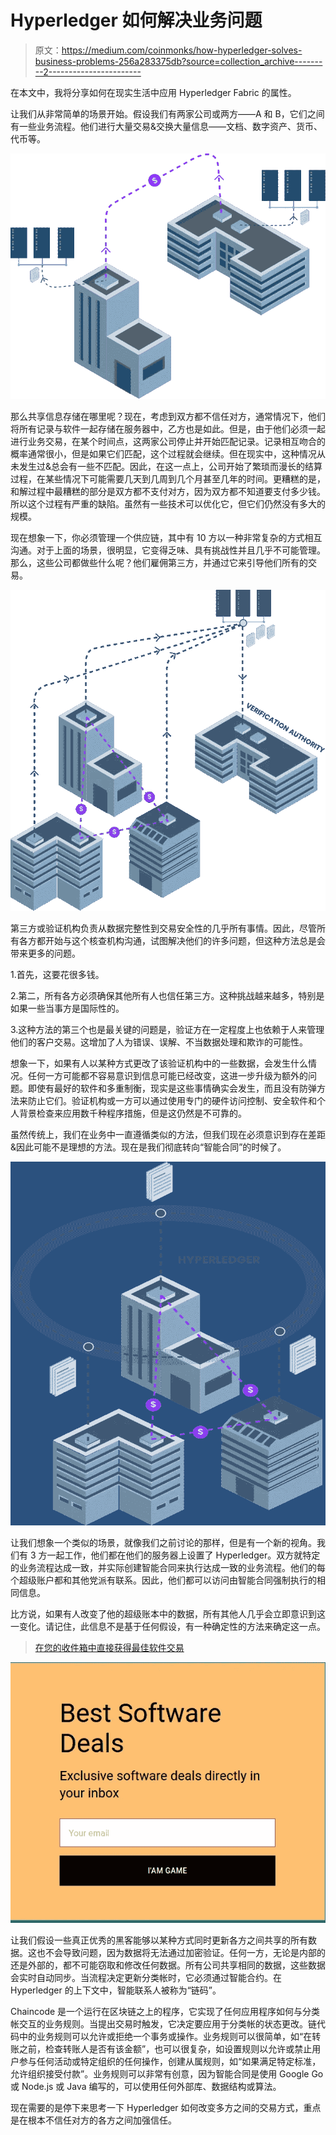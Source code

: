 # Hyperledger 如何解决业务问题

> 原文：<https://medium.com/coinmonks/how-hyperledger-solves-business-problems-256a283375db?source=collection_archive---------2----------------------->

在本文中，我将分享如何在现实生活中应用 Hyperledger Fabric 的属性。

让我们从非常简单的场景开始。假设我们有两家公司或两方——A 和 B，它们之间有一些业务流程。他们进行大量交易&交换大量信息——文档、数字资产、货币、代币等。

![](img/e29ecda64bda9a36600d8f1918811112.png)

那么共享信息存储在哪里呢？现在，考虑到双方都不信任对方，通常情况下，他们将所有记录与软件一起存储在服务器中，乙方也是如此。但是，由于他们必须一起进行业务交易，在某个时间点，这两家公司停止并开始匹配记录。记录相互吻合的概率通常很小，但是如果它们匹配，这个过程就会继续。但在现实中，这种情况从未发生过&总会有一些不匹配。因此，在这一点上，公司开始了繁琐而漫长的结算过程，在某些情况下可能需要几天到几周到几个月甚至几年的时间。更糟糕的是，和解过程中最糟糕的部分是双方都不支付对方，因为双方都不知道要支付多少钱。所以这个过程有严重的缺陷。虽然有一些技术可以优化它，但它们仍然没有多大的规模。

现在想象一下，你必须管理一个供应链，其中有 10 方以一种非常复杂的方式相互沟通。对于上面的场景，很明显，它变得乏味、具有挑战性并且几乎不可能管理。那么，这些公司都做些什么呢？他们雇佣第三方，并通过它来引导他们所有的交易。

![](img/07f5d9ae278cd69a6d541f0fbd0a03e5.png)

第三方或验证机构负责从数据完整性到交易安全性的几乎所有事情。因此，尽管所有各方都开始与这个核查机构沟通，试图解决他们的许多问题，但这种方法总是会带来更多的问题。

1.首先，这要花很多钱。

2.第二，所有各方必须确保其他所有人也信任第三方。这种挑战越来越多，特别是如果一些当事方是国际性的。

3.这种方法的第三个也是最关键的问题是，验证方在一定程度上也依赖于人来管理他们的客户交易。这增加了人为错误、误解、不当数据处理和欺诈的可能性。

想象一下，如果有人以某种方式更改了该验证机构中的一些数据，会发生什么情况。任何一方可能都不容易意识到信息可能已经改变，这进一步升级为额外的问题。即使有最好的软件和多重制衡，现实是这些事情确实会发生，而且没有防弹方法来防止它们。验证机构或一方可以通过使用专门的硬件访问控制、安全软件和个人背景检查来应用数千种程序措施，但是这仍然是不可靠的。

虽然传统上，我们在业务中一直遵循类似的方法，但我们现在必须意识到存在差距&因此可能不是理想的方法。现在是我们彻底转向“智能合同”的时候了。

![](img/aa0d22546c2a5b36d8bef6ffc7f29e62.png)

让我们想象一个类似的场景，就像我们之前讨论的那样，但是有一个新的视角。我们有 3 方一起工作，他们都在他们的服务器上设置了 Hyperledger。双方就特定的业务流程达成一致，并实际创建智能合同来执行达成一致的业务流程。他们的每个超级账户都和其他党派有联系。因此，他们都可以访问由智能合同强制执行的相同信息。

比方说，如果有人改变了他的超级账本中的数据，所有其他人几乎会立即意识到这一变化。请记住，此信息不是基于任何假设，有一种确定性的方法来确定这一点。

> [在您的收件箱中直接获得最佳软件交易](https://coincodecap.com/?utm_source=coinmonks)

[![](img/7c0b3dfdcbfea594cc0ae7d4f9bf6fcb.png)](https://coincodecap.com/?utm_source=coinmonks)

让我们假设一些真正优秀的黑客能够以某种方式同时更新各方之间共享的所有数据。这也不会导致问题，因为数据将无法通过加密验证。任何一方，无论是内部的还是外部的，都不可能窃取和修改任何数据。所有公司共享相同的数据，这些数据会实时自动同步。当流程决定更新分类帐时，它必须通过智能合约。在 Hyperledger 的上下文中，智能联系人被称为“链码”。

Chaincode 是一个运行在区块链之上的程序，它实现了任何应用程序如何与分类帐交互的业务规则。当提出交易时触发，它决定要应用于分类帐的状态更改。链代码中的业务规则可以允许或拒绝一个事务或操作。业务规则可以很简单，如“在转账之前，检查转账人是否有该金额”，也可以很复杂，如设置规则以允许或禁止用户参与任何活动或特定组织的任何操作，创建从属规则，如“如果满足特定标准，允许组织接受付款”。业务规则可以非常有创意，因为智能合同是使用 Google Go 或 Node.js 或 Java 编写的，可以使用任何外部库、数据结构或算法。

现在需要的是停下来思考一下 Hyperledger 如何改变多方之间的交易方式，重点是在根本不信任对方的各方之间加强信任。